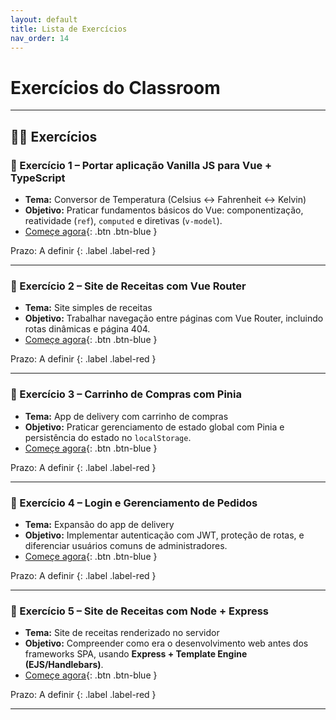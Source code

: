 ```yaml
---
layout: default
title: Lista de Exercícios
nav_order: 14
---
```


# Exercícios do Classroom


---

## 🧑‍💻 Exercícios

### 🔹 Exercício 1 – Portar aplicação Vanilla JS para Vue + TypeScript
- **Tema:** Conversor de Temperatura (Celsius ↔ Fahrenheit ↔ Kelvin)  
- **Objetivo:** Praticar fundamentos básicos do Vue: componentização, reatividade (`ref`), `computed` e diretivas (`v-model`).  
- [Começe agora](#){: .btn .btn-blue }

Prazo: A definir
{:  .label .label-red }

---

### 🔹 Exercício 2 – Site de Receitas com Vue Router
- **Tema:** Site simples de receitas  
- **Objetivo:** Trabalhar navegação entre páginas com Vue Router, incluindo rotas dinâmicas e página 404.  
- [Começe agora](#){: .btn .btn-blue }

Prazo: A definir
{:  .label .label-red }

---

### 🔹 Exercício 3 – Carrinho de Compras com Pinia
- **Tema:** App de delivery com carrinho de compras  
- **Objetivo:** Praticar gerenciamento de estado global com Pinia e persistência do estado no `localStorage`.  
- [Começe agora](#){: .btn .btn-blue }

Prazo: A definir
{:  .label .label-red }

---

### 🔹 Exercício 4 – Login e Gerenciamento de Pedidos
- **Tema:** Expansão do app de delivery  
- **Objetivo:** Implementar autenticação com JWT, proteção de rotas, e diferenciar usuários comuns de administradores.  
- [Começe agora](#){: .btn .btn-blue }

Prazo: A definir
{:  .label .label-red }

---

### 🔹 Exercício 5 – Site de Receitas com Node + Express
- **Tema:** Site de receitas renderizado no servidor  
- **Objetivo:** Compreender como era o desenvolvimento web antes dos frameworks SPA, usando **Express + Template Engine (EJS/Handlebars)**.  
- [Começe agora](#){: .btn .btn-blue }

Prazo: A definir
{:  .label .label-red }

---

